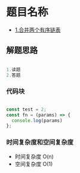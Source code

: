 # 题目名称

- [1.合并两个有序链表](https://leetcode-cn.com/problems/merge-two-sorted-lists/)

## 解题思路

```javascript

1.读题
2.答题

```

### 代码块

```javascript

const test = 2;
const fn = (params) => {
  console.log(params)
};

```

### 时间复杂度和空间复杂度

- 时间复杂度 O(n)
- 空间复杂度 O(1)
